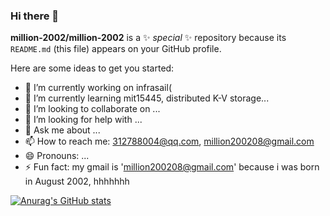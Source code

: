 ### Hi there 👋


**million-2002/million-2002** is a ✨ _special_ ✨ repository because its `README.md` (this file) appears on your GitHub profile.

Here are some ideas to get you started:

- 🔭 I’m currently working on infrasail(
- 🌱 I’m currently learning mit15445, distributed K-V storage...
- 👯 I’m looking to collaborate on ...
- 🤔 I’m looking for help with ...
- 💬 Ask me about ...
- 📫 How to reach me: 312788004@qq.com, million200208@gmail.com
- 😄 Pronouns: ...
- ⚡ Fun fact: my gmail is 'million200208@gmail.com' because i was born in August 2002, hhhhhhh

[![Anurag's GitHub stats](https://github-readme-stats.vercel.app/api?username=million-2002&count_private=true&show_icons=true&theme=radical)](https://github.com/anuraghazra/github-readme-stats)

